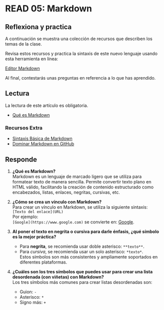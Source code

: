 # READ 05: Markdown

## Reflexiona y practica

A continuación se muestra una colección de recursos que describen los temas de la clase.

Revisa estos recursos y practica la sintaxis de este nuevo lenguaje usando esta herramienta en línea:

[Editor Markdown](https://markdown-editor.com)

Al final, contestarás unas preguntas en referencia a lo que has aprendido.

## Lectura

La lectura de este artículo es obligatoria.

- [Qué es Markdown](https://es.wikipedia.org/wiki/Markdown)

### Recursos Extra

- [Sintaxis Básica de Markdown](https://www.markdownguide.org/basic-syntax/)
- [Dominar Markdown en GitHub](https://guides.github.com/features/mastering-markdown/)

## Responde

1. **¿Qué es Markdown?**  
   Markdown es un lenguaje de marcado ligero que se utiliza para formatear texto de manera sencilla. Permite convertir texto plano en HTML válido, facilitando la creación de contenido estructurado como encabezados, listas, enlaces, negritas, cursivas, etc.

2. **¿Cómo se crea un vínculo con Markdown?**  
   Para crear un vínculo en Markdown, se utiliza la siguiente sintaxis:  
   `[Texto del enlace](URL)`  
   Por ejemplo:  
   `[Google](https://www.google.com)` se convierte en: [Google](https://www.google.com).

3. **Al poner el texto en negrita o cursiva para darle énfasis, ¿qué símbolo es la mejor práctica?**  
   - Para **negrita**, se recomienda usar doble asterisco: `**texto**`.  
   - Para *cursiva*, se recomienda usar un solo asterisco: `*texto*`.  
   Estos símbolos son más consistentes y ampliamente soportados en diferentes plataformas.

4. **¿Cuáles son los tres símbolos que puedes usar para crear una lista desordenada (con viñetas) con Markdown?**  
   Los tres símbolos más comunes para crear listas desordenadas son:  
   - Guion: `-`  
   - Asterisco: `*`  
   - Signo más: `+`  
